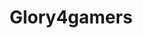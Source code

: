 ---
title: "Glory4gamers"
img: "glory4gamers_cover"
keywords: "UX, UI, Responsive"
text_en: "Rework of an existing website create in 2007. Modifiy graphical charter application base on actual standards. Create mobile-first user interface. Design new fonctionnality based on users feedbacks and inputs."
text_fr: "Amélioration d'un site web existant créé en 2007. Modification de la charte graphique pour coller aux standards actuels. Création d'une interface mobile-first. Création de nouvelles fonctionnalités basées sur les retours de nos utilisateurs."
---